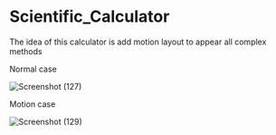 
# Scientific_Calculator
The idea of this calculator is add motion layout to appear all complex methods

Normal case


![Screenshot (127)](https://user-images.githubusercontent.com/59895284/118190067-451ce300-b44b-11eb-962e-c0e929a7b046.png)



Motion case



![Screenshot (129)](https://user-images.githubusercontent.com/59895284/118190282-9036f600-b44b-11eb-9d34-9f4424855a11.png)

